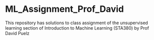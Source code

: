 # ML_Assignment_Prof_David
This repository has solutions to class assignment of the unsupervised learning section of Introduction to Machine Learning (STA380) by Prof David Puelz
